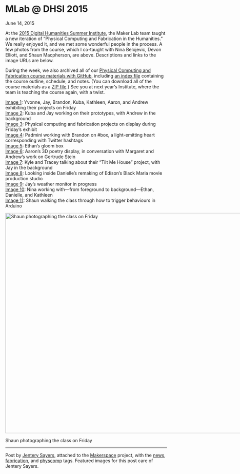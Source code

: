 # MLab @ DHSI 2015

June 14, 2015

<p>At the <a href="http://dhsi.org/archive.php" target="_blank">2015 Digital Humanities Summer Institute</a>, the Maker Lab team taught a new iteration of &#8220;Physical Computing and Fabrication in the Humanities.&#8221; We really enjoyed it, and we met some wonderful people in the process. A few photos from the course, which I co-taught with Nina Belojevic, Devon Elliott, and Shaun Macpherson, are above. Descriptions and links to the image URLs are below.</p>
<p>During the week, we also archived all of our <a href="https://github.com/uvicmakerlab/dhsi2015" target="_blank">Physical Computing and Fabrication course materials with GitHub</a>, including <a href="https://github.com/uvicmakerlab/dhsi2015/blob/master/index.md" target="_blank">an index file</a> containing the course outline, schedule, and notes. (You can download all of the course materials as a <a href="https://github.com/uvicmakerlab/dhsi2015/archive/master.zip" target="_blank">ZIP file</a>.) See you at next year’s Institute, where the team is teaching the course again, with a twist.</p>
<p><a href="http://maker.uvic.ca/wp-content/uploads/2015/06/10Show.jpg" target="_blank">Image 1</a>: Yvonne, Jay, Brandon, Kuba, Kathleen, Aaron, and Andrew exhibiting their projects on Friday<br />
<a href="http://maker.uvic.ca/wp-content/uploads/2015/06/12KubaJay.jpg" target="_blank">Image 2</a>: Kuba and Jay working on their prototypes, with Andrew in the background<br />
<a href="http://maker.uvic.ca/wp-content/uploads/2015/06/9Display.jpg" target="_blank">Image 3</a>: Physical computing and fabrication projects on display during Friday&#8217;s exhibit<br />
<a href="http://maker.uvic.ca/wp-content/uploads/2015/06/7Padmini.jpg" target="_blank">Image 4</a>: Padmini working with Brandon on #box, a light-emitting heart corresponding with Twitter hashtags<br />
<a href="http://maker.uvic.ca/wp-content/uploads/2015/06/6Ethan.jpg" target="_blank">Image 5</a>: Ethan&#8217;s gloom box<br />
<a href="http://maker.uvic.ca/wp-content/uploads/2015/06/5Aaron.jpg" target="_blank">Image 6</a>: Aaron&#8217;s 3D poetry display, in conversation with Margaret and Andrew&#8217;s work on Gertrude Stein<br />
<a href="http://maker.uvic.ca/wp-content/uploads/2015/06/8KyleTracey.jpg" target="_blank">Image 7</a>: Kyle and Tracey talking about their &#8220;Tilt Me House&#8221; project, with Jay in the background<br />
<a href="http://maker.uvic.ca/wp-content/uploads/2015/06/4Danielle.jpg" target="_blank">Image 8</a>: Looking inside Danielle&#8217;s remaking of Edison&#8217;s Black Maria movie production studio<br />
<a href="http://maker.uvic.ca/wp-content/uploads/2015/06/3Jay.jpg" target="_blank">Image 9</a>: Jay&#8217;s weather monitor in progress<br />
<a href="http://maker.uvic.ca/wp-content/uploads/2015/06/1NinaEthanKathleenDanielle.jpg" target="_blank">Image 10</a>: Nina working with&#8212;from foreground to background&#8212;Ethan, Danielle, and Kathleen<br />
<a href="http://maker.uvic.ca/wp-content/uploads/2015/06/2Shaun.jpg" target="_blank">Image 11</a>: Shaun walking the class through how to trigger behaviours in Arduino</p>
<div id="shaun" style="width: 1160px" class="wp-caption alignnone"><a href="http://maker.uvic.ca/wp-content/uploads/2015/06/11Shaun.jpg"><img class="size-full wp-image" src="http://maker.uvic.ca/wp-content/uploads/2015/06/11Shaun.jpg" alt="Shaun photographing the class on Friday" width="1150" height="686" /></a><p class="wp-caption-text">Shaun photographing the class on Friday</p></div>
<hr />
<p>Post by <a title="learn more" href="http://maker.uvic.ca/author/admin">Jentery Sayers</a>, attached to the <a title="learn more" href="http://maker.uvic.ca/category/makerspace/">Makerspace</a> project, with the <a title="learn more" href="http://maker.uvic.ca/tag/news/">news</a>, <a title="learn more" href="http://maker.uvic.ca/tag/fabrication/">fabrication</a>, and <a title="learn more" href="http://maker.uvic.ca/tag/physcomp">physcomp</a> tags. Featured images for this post care of Jentery Sayers.</p>

